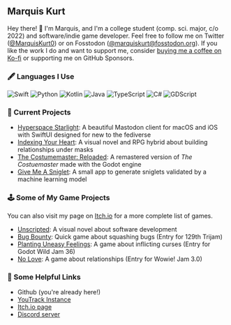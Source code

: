 ## Marquis Kurt

Hey there! :wave: I'm Marquis, and I'm a college student (comp. sci. major, c/o 2022) and software/indie game developer. Feel free to follow me on Twitter ([@MarquisKurt0](https://twitter.com/MarquisKurt0)) or on Fosstodon ([@marquiskurt@fosstodon.org](https://fosstodon.org/@marquiskurt)). If you like the work I do and want to support me, consider [buying me a coffee on Ko-fi](https://ko-fi.com/marquiskurt) or supporting me on GitHub Sponsors.

### 🖋 Languages I Use

<p>
    <img alt="Swift" src="https://img.shields.io/badge/-Swift-000000?style=flat-square&logo=swift&logoColor=white&color=orange" />
    <img alt="Python" src="https://img.shields.io/badge/-Python-000000?style=flat-square&logo=python&logoColor=white&color=yellow" />
    <img alt="Kotlin" src="https://img.shields.io/badge/-Kotlin-7F52FF?style=flat-square&logo=kotlin&logoColor=white" />
    <img alt="Java" src="https://img.shields.io/badge/-Java-000000?style=flat-square&logo=java&logoColor=white&color=brown" />
    <img alt="TypeScript" src="https://img.shields.io/badge/-TypeScript-000000?style=flat-square&logo=typescript&logoColor=white&color=blue" />
    <img alt="C#" src="https://img.shields.io/badge/-C%23-000000?style=flat-square&logo=csharp&logoColor=white&color=green" />
    <img alt="GDScript" src="https://img.shields.io/badge/-GDScript-458CBF?style=flat-square&logo=godotengine&logoColor=white" />
</p>

### 📁 Current Projects

- [Hyperspace Starlight](https://github.com/hyperspacedev/staright): A beautiful Mastodon client for macOS and iOS with SwiftUI designed for new to the fediverse
- [Indexing Your Heart](https://github.com/Indexing-Your-Heart/head-over-heels): A visual novel and RPG hybrid about building relationships under masks
- [The Costumemaster: Reloaded](https://github.com/alicerunsonfedora/cm-godot): A remastered version of _The Costuemaster_ made with the Godot engine
- [Give Me A Sniglet](https://github.com/alicerunsonfedora/sniglet): A small app to generate sniglets validated by a machine learning model

### 🕹 Some of My Game Projects

You can also visit my page on [Itch.io](https://marquiskurt.itch.io) for a more complete list of games.

- [Unscripted](https://unscriptedvn.dev): A visual novel about software development
- [Bug Bounty](https://marquiskurt.itch.io/bug-bounty): Quick game about squashing bugs (Entry for 129th Trijam)
- [Planting Uneasy Feelings](https://marquiskurt.itch.io/planting-uneasy-feelings): A game about inflicting curses (Entry for Godot Wild Jam 36)
- [No Love](https://marquiskurt.itch.io/no-love): A game about relationships (Entry for Wowie! Jam 3.0)

### 🔗 Some Helpful Links

- Github (you're already here!)
- [YouTrack Instance](https://youtrack.marquiskurt.net)
- [Itch.io page](https://marquiskurt.itch.io)
- [Discord server](https://chatwith.marquiskurt.net)
